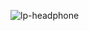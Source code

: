 ![lp-headphone](https://user-images.githubusercontent.com/97764446/235365757-aee18b52-1414-4201-bacc-948a3d66b26f.png)

